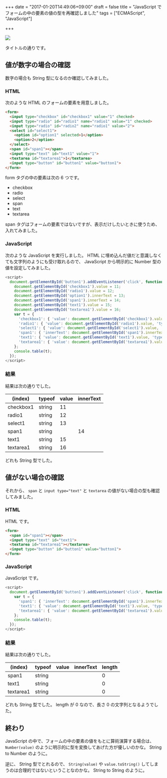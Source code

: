 +++
date = "2017-01-20T14:49:06+09:00"
draft = false
title = "JavaScript でフォームの中の要素の値の型を再確認しました"
tags = ["ECMAScript", "JavaScript"]

+++

![](http://www.w3.org/html/logo/downloads/HTML5_Logo_512.png)

タイトルの通りです。

<!--more-->

## 値が数字の場合の確認

数字の場合も String 型になるのか確認してみました。

### HTML

次のような HTML のフォームの要素を用意しました。

```html
<form>
  <input type="checkbox" id="checkbox1" value="1" checked>
  <input type="radio" id="radio1" name="radio1" value="1" checked>
  <input type="radio" id="radio2" name="radio1" value="2">
  <select id="select1">
    <option id="option1" selected>1</option>
    <option>2</option>
  </select>
  <span id="span1"></span>
  <input type="text" id="text1" value="1">
  <textarea id="textarea1">1</textarea>
  <input type="button" id="button1" value="button1">
</form>
```

form タグの中の要素は次の 6 つです。

* checkbox
* radio
* select
* span
* text
* textarea

span タグはフォームの要素ではないですが、表示だけしたいときに使うため、入れてみました。

### JavaScript

次のような JavaScript を実行しました。
HTML に埋め込んだ値だと意識しなくても文字列のようにも受け取れるので、 JavaScript から明示的に Number 型の値を設定してみました。

```javascript
<script>
  document.getElementById('button1').addEventListener('click', function () {
    document.getElementById('checkbox1').value = 11;
    document.getElementById('radio1').value = 12;
    document.getElementById('option1').innerText = 13;
    document.getElementById('span1').innerText = 14;
    document.getElementById('text1').value = 15;
    document.getElementById('textarea1').value = 16;
    var t = {
      'checkbox1': { 'value': document.getElementById('checkbox1').value, 'typeof': typeof(document.getElementById('checkbox1').value) },
      'radio1': { 'value': document.getElementById('radio1').value, 'typeof': typeof(document.getElementById('radio1').value) },
      'select1': { 'value': document.getElementById('select1').value, 'typeof': typeof(document.getElementById('select1').value) },
      'span1': { 'innerText': document.getElementById('span1').innerText, 'typeof': typeof(document.getElementById('span1').innerText) },
      'text1': { 'value': document.getElementById('text1').value, 'typeof': typeof(document.getElementById('text1').value) },
      'textarea1': { 'value': document.getElementById('textarea1').value, 'typeof': typeof(document.getElementById('textarea1').value) }
    };
    console.table(t);
  });
</script>
```

### 結果

結果は次の通りでした。

|  (index)  | typeof | value | innerText |
| --------- | ------ | ----- | --------- |
| checkbox1 | string | 11    |           |
| radio1    | string | 12    |           |
| select1   | string | 13    |           |
| span1     | string |       | 14        |
| text1     | string | 15    |           |
| textarea1 | string | 16    |           |

どれも String 型でした。

## 値がない場合の確認

それから、 `span` と `input type="text"` と `textarea` の値がない場合の型も確認してみました。

### HTML

HTML です。

```html
<form>
  <span id="span1"></span>
  <input type="text" id="text1">
  <textarea id="textarea1"></textarea>
  <input type="button" id="button1" value="button1">
</form>
```

### JavaScript

JavaScript です。

```javascript
<script>
  document.getElementById('button1').addEventListener('click', function () {
    var t = {
      'span1': { 'innerText': document.getElementById('span1').innerText, 'typeof': typeof(document.getElementById('span1').innerText), 'length': document.getElementById('span1').innerText.length },
      'text1': { 'value': document.getElementById('text1').value, 'typeof': typeof(document.getElementById('text1').value), 'length': document.getElementById('text1').value.length },
      'textarea1': { 'value': document.getElementById('textarea1').value, 'typeof': typeof(document.getElementById('textarea1').value), 'length': document.getElementById('textarea1').value.length }
    };
    console.table(t);
  });
</script>
```

### 結果

結果は次の通りでした。

|  (index)  | typeof | value | innerText | length |
| --------- | ------ | ----- | --------- | ------ |
| span1     | string |       |           | 0      |
| text1     | string |       |           | 0      |
| textarea1 | string |       |           | 0      |

どれも String 型でした。
length が 0 なので、長さ 0 の文字列となるようでした。

## 終わり

JavaScript の中で、フォームの中の要素の値をもとに算術演算する場合は、 `Number(value)` のように明示的に型を変換してあげた方が優しいのかな。
String to Number のように。

逆に、 String 型でとれるので、 `String(value)` や `value.toString()` してしまうのは合理的ではないということなのかな。
String to String のように。
